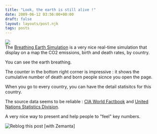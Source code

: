 ```yaml
---
title: "Look, the earth is still alive !"
date: 2009-06-12 03:56:00+00:00
draft: false
layout: layouts/post.njk
tags: posts
---
```


[![](http://4.bp.blogspot.com/_qPEVGvgxgu4/SjHUbOiQR-I/AAAAAAAAFpo/0HPQMMGPOxM/s320/breathing+earth.bmp)
](http://4.bp.blogspot.com/_qPEVGvgxgu4/SjHUbOiQR-I/AAAAAAAAFpo/0HPQMMGPOxM/s1600-h/breathing+earth.bmp)  
The [Breathing Earth Simulation](http://www.breathingearth.net/) is a  very nice real-time simulation that display on a map the CO2 emissions, birth and death rates, by country.  
  
You can see the earth breathing.  
  
The counter in the bottom right corner is impressive : it shows the cumulative number of death and born people sicnce you open the page.  
  
When you go to every country, you can have the detail statisitcs for this country.  
  
The source data seems to be reliable : [CIA World Factbook](http://en.wikipedia.org/wiki/The_World_Factbook) and [United Nations Statistics Division](http://en.wikipedia.org/wiki/United_Nations_Statistics_Division).  
  
A very nice way to present and help people to "feel" key numbers.  
  

![Reblog this post [with Zemanta]](http://img.zemanta.com/reblog_e.png?x-id=33722e38-8f54-427d-ab9c-f81060fc4dd2)

